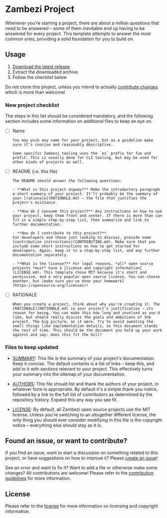 Zambezi Project
===============

Whenever you're starting a project, there are about a million questions that need to be answered – some of them inevitable end up having to be answered for every project. This template attempts to answer the most common ones, providing a solid foundation for you to build on.

Usage
-----

1. [Download the latest release](../../releases/latest)
2. Extract the downloaded archive
3. Follow the checklist below

Do *not* clone this project, unless you intend to actually [contribute changes](CONTRIBUTING.md) which is more than welcome!

### New project checklist

The steps in this list should be considered mandatory, and the following section includes some information on additional files to keep an eye on.

- [ ] Name

      You may pick any name for your project, but as a guideline make sure it's concise and reasonably descriptive.

      Some specific Zambezi tooling uses the `ez` prefix for fun and profit. This is usually done for CLI tooling, but may be used for other kinds of projects as well.

- [ ] README (i.e. this file)

      The README should answer the following questions:

      - **What is this project anyway?** Make the introductory paragraph a short summary of your project. It'll probably be the summary of your [rationale](RATIONALE.md) – the file that justifies the project's existance.

      - **How do I consume this project?** Any instructions on how to use your project, keep them front and center. If there is more than can fit in a simple step-by-step list, then summarize and link to further documentation.

      - **How do I contribute to this project?**
      For developers and those just looking to discuss, provide some [contribution instructions](CONTRIBUTING.md). Make sure that you include some short instructions on how to get started for developers. Again, keep it to a step-by-step list, and any further documentation separately.

      - **What is the license?** For legal reasons, *all* open source projects *must* have a [license and copyright information](LICENSE.md). This template chose MIT because it's short and permissive, and a very popular open source license. You can choose another, but [make sure you've done your homework](https://opensource.org/licenses)!

- [ ] RATIONALE
      
      When you create a project, think about why you're creating it. The [RATIONALE](RATIONALE.md) is your project's justification – its reason for being. You can make this how long and involved as you'd like, but should really discuss the goals and ambitions of the project. The big picture, as it were. Try to avoid sweating the small things like implementation details, so this document stands the test of time. This should be the document you hold up your work against and say: does this fit the bill?

### Files to keep updated

- [SUMMARY](SUMMARY.md): This file is the summary of your project's documentation. Keep it concise. The default contents is a list of links – keep this, and add to it with sections relevant to your project. This effectively turns your summary into the sitemap of your documentation.

- [AUTHORS](AUTHORS.md): This file should list and thank the authors of your project, in whatever form is appropriate. By default it's a simple thank you notice, followed by a link to the full list of contributors as determined by the repository history. Expand this any way you see fit.

- [LICENSE](LICENSE.md): By default, all Zambezi open source projects use the MIT license. Unless you're switching to an altogether different license, the only thing you should ever consider modifying in this file is the copyright notice – everything else should stay as it is.

Found an issue, or want to contribute?
--------------------------------------

If you find an issue, want to start a discussion on something related to this project, or have suggestions on how to improve it? Please [create an issue](../../issues/new)!

See an error and want to fix it? Want to add a file or otherwise make some changes? All contributions are welcome! Please refer to the [contribution guidelines](CONTRIBUTING.md) for more information.

License
-------

Please refer to the [license](LICENSE.md) for more information on licensing and copyright information.